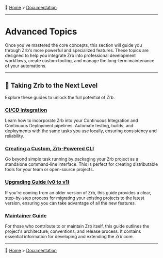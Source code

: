 🔖 [Home](../../README.md) > [Documentation](../README.md)

---

# Advanced Topics

Once you've mastered the core concepts, this section will guide you through Zrb's more powerful and specialized features. These topics are designed to help you integrate Zrb into professional development workflows, create custom tooling, and manage the long-term maintenance of your automations.

---

## 🚀 Taking Zrb to the Next Level

Explore these guides to unlock the full potential of Zrb.

### [CI/CD Integration](./ci-cd.md)
Learn how to incorporate Zrb into your Continuous Integration and Continuous Deployment pipelines. Automate testing, builds, and deployments with the same tasks you use locally, ensuring consistency and reliability.

### [Creating a Custom, Zrb-Powered CLI](./creating-custom-zrb-powered-cli.md)
Go beyond simple task running by packaging your Zrb project as a standalone command-line interface. This is perfect for creating distributable tools for your team or open-source projects.

### [Upgrading Guide (v0 to v1)](./upgrading-guide-0-to-1.md)
If you're coming from an older version of Zrb, this guide provides a clear, step-by-step process for migrating your existing projects to the latest version, ensuring you can take advantage of all the new features.

### [Maintainer Guide](./maintainer-guide.md)
For those who contribute to or maintain Zrb itself, this guide outlines the project's architecture, conventions, and release process. It contains essential information for developing and extending the Zrb core.

---

🔖 [Home](../../README.md) > [Documentation](../README.md)
